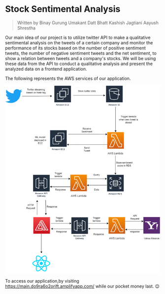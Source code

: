 # Stock Sentimental Analysis 
> Written by
> Binay Gurung 
> Umakant Datt Bhatt
> Kashish Jagtiani
> Aayush Shrestha


Our main idea of our project is to utilize twitter API to make a qualitative sentimental analysis on the tweets of a certain company and monitor the performance of its stocks based on the number of positive sentiment tweets, the number of negative sentiment tweets and the net sentiment, to show a relation between tweets and a company's stocks. We will be using these data from the API to conduct a qualitative analysis and present the analyzed data on a frontend application. 

The following represents the AWS services of our application.

![](diagram.png)

To access our application,by visiting https://main.do9ra6o2orift.amplifyapp.com/ while our pocket money last. :wink: